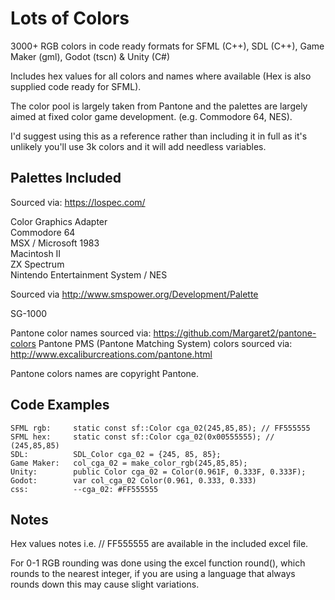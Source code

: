 # Lots of Colors

3000+ RGB colors in code ready formats for SFML (C++), SDL (C++), Game Maker (gml), Godot (tscn) &amp; Unity (C#)

Includes hex values for all colors and names where available (Hex is also supplied code ready for SFML).

The color pool is largely taken from Pantone and the palettes are largely aimed at fixed color game development. (e.g. Commodore 64, NES).

I'd suggest using this as a reference rather than including it in full as it's unlikely you'll use 3k colors and it will add needless variables.

## Palettes Included

Sourced via: https://lospec.com/

  Color Graphics Adapter  
  Commodore 64  
  MSX / Microsoft 1983  
  Macintosh II  
  ZX Spectrum  
  Nintendo Entertainment System / NES  

Sourced via http://www.smspower.org/Development/Palette

  SG-1000
 
Pantone color names sourced via:  https://github.com/Margaret2/pantone-colors
Pantone PMS (Pantone Matching System) colors sourced via: http://www.excaliburcreations.com/pantone.html

Pantone colors names are copyright Pantone.

## Code Examples
```
SFML rgb:     static const sf::Color cga_02(245,85,85); // FF555555  
SFML hex:     static const sf::Color cga_02(0x00555555); // (245,85,85)  
SDL:          SDL_Color cga_02 = {245, 85, 85};
Game Maker:   col_cga_02 = make_color_rgb(245,85,85);  
Unity:        public Color cga_02 = Color(0.961F, 0.333F, 0.333F);  
Godot:        var col_cga_02 Color(0.961, 0.333, 0.333)
css:          --cga_02: #FF555555
```

## Notes

Hex values notes i.e. // FF555555 are available in the included excel file.

For 0-1 RGB rounding was done using the excel function round(), which rounds to the nearest integer, if you are using a language that always rounds down this may cause slight variations. 
